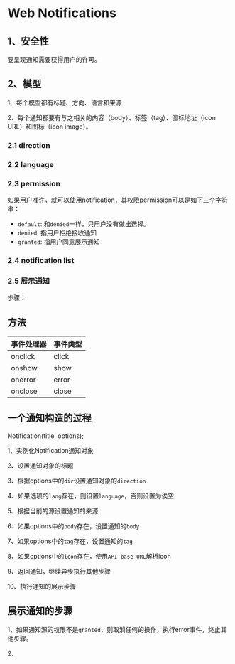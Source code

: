 # Web Notifications

## 1、安全性

要呈现通知需要获得用户的许可。

## 2、模型

1、每个模型都有标题、方向、语言和来源

2、每个通知都要有与之相关的内容（body）、标签（tag）、图标地址（icon URL）和图标（icon image）。

### 2.1 direction

### 2.2 language

### 2.3 permission

如果用户准许，就可以使用notification，其权限permission可以是如下三个字符串：

* `default`: 和`denied`一样，只用户没有做出选择。
* `denied`: 指用户拒绝接收通知
* `granted`: 指用户同意展示通知

### 2.4 notification list


### 2.5 展示通知

步骤：

## 方法

| 事件处理器  | 事件类型 |
|-----------|---------|
| onclick   | click   |
| onshow    | show    |
| onerror   | error   |
| onclose   | close   |


## 一个通知构造的过程

Notification(title, options);

1、实例化Notification通知对象

2、设置通知对象的标题

3、根据options中的`dir`设置通知对象的`direction`

4、如果选项的`lang`存在，则设置`language`，否则设置为诶空

5、根据当前的源设置通知的来源

6、如果options中的`body`存在，设置通知的`body`

7、如果options中的`tag`存在，设置通知的`tag`

8、如果options中的`icon`存在，使用`API base URL`解析icon

9、返回通知，继续异步执行其他步骤

10、执行通知的展示步骤

## 展示通知的步骤

1、如果通知源的权限不是`granted`，则取消任何的操作，执行error事件，终止其他步骤。

2、
